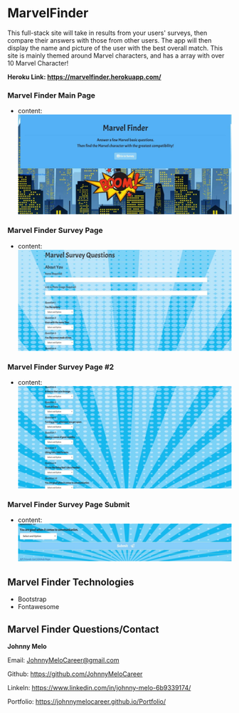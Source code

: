# MarvelFinder
This full-stack site will take in results from your users' surveys, then compare their answers with those from other users. The app will then display the name and picture of the user with the best overall match. This site is mainly themed around Marvel characters, and has a array with over 10 Marvel Character!

**Heroku Link: https://marvelfinder.herokuapp.com/**

### Marvel Finder Main Page
- content: 
![alt text](https://github.com/JohnnyMeloCareer/FriendFinder/blob/master/app/public/assets/images/Marvel%20Finder%20Home%20Page.jpg)

### Marvel Finder Survey Page
- content:
![alt text](https://github.com/JohnnyMeloCareer/FriendFinder/blob/master/app/public/assets/images/Marvel%20Finder%20Survey%20Page.jpg)

### Marvel Finder Survey Page #2
- content:
![alt text](https://github.com/JohnnyMeloCareer/FriendFinder/blob/master/app/public/assets/images/Marvel%20Finder%20Survey%20Page%20%234-10.jpg)

### Marvel Finder Survey Page Submit
- content:
![alt text](https://github.com/JohnnyMeloCareer/FriendFinder/blob/master/app/public/assets/images/Marvel%20Finder%20Survey%20Page%20Submit%20button.jpg)

## Marvel Finder Technologies 
- Bootstrap
- Fontawesome

## Marvel Finder Questions/Contact
**Johnny Melo** 

Email: JohnnyMeloCareer@gmail.com

Github: https://github.com/JohnnyMeloCareer

Linkeln: https://www.linkedin.com/in/johnny-melo-6b9339174/

Portfolio: https://johnnymelocareer.github.io/Portfolio/
